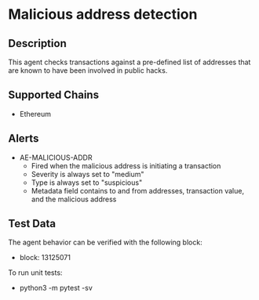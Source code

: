 # Malicious address detection

## Description

This agent checks transactions against a pre-defined list of addresses that are known to have been involved in public hacks.

## Supported Chains

- Ethereum

## Alerts

- AE-MALICIOUS-ADDR
  - Fired when the malicious address is initiating a transaction
  - Severity is always set to "medium"
  - Type is always set to "suspicious"
  - Metadata field contains to and from addresses, transaction value, and the malicious address

## Test Data

The agent behavior can be verified with the following block:
- block: 13125071

To run unit tests:
- python3 -m pytest -sv

